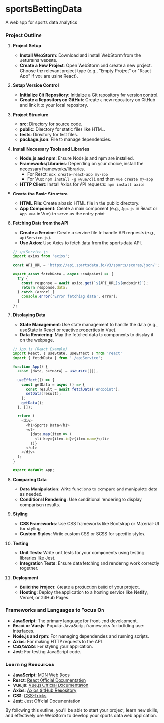 # sportsBettingData
A web app for sports data analytics

### Project Outline

1. **Project Setup**
   - **Install WebStorm**: Download and install WebStorm from the JetBrains website.
   - **Create a New Project**: Open WebStorm and create a new project. Choose the relevant project type (e.g., "Empty Project" or "React App" if you are using React).

2. **Setup Version Control**
   - **Initialize Git Repository**: Initialize a Git repository for version control.
   - **Create a Repository on GitHub**: Create a new repository on GitHub and link it to your local repository.

3. **Project Structure**
   - **src**: Directory for source code.
   - **public**: Directory for static files like HTML.
   - **tests**: Directory for test files.
   - **package.json**: File to manage dependencies.

4. **Install Necessary Tools and Libraries**
   - **Node.js and npm**: Ensure Node.js and npm are installed.
   - **Frameworks/Libraries**: Depending on your choice, install the necessary frameworks/libraries.
     - For React: `npx create-react-app my-app`
     - For Vue: `npm install -g @vue/cli` and then `vue create my-app`
   - **HTTP Client**: Install Axios for API requests: `npm install axios`

5. **Create the Basic Structure**
   - **HTML File**: Create a basic HTML file in the public directory.
   - **App Component**: Create a main component (e.g., `App.js` in React or `App.vue` in Vue) to serve as the entry point.

6. **Fetching Data from the API**
   - **Create a Service**: Create a service file to handle API requests (e.g., `apiService.js`).
   - **Use Axios**: Use Axios to fetch data from the sports data API.

   ```javascript
   // apiService.js
   import axios from 'axios';

   const API_URL = 'https://api.sportsdata.io/v3/sports/scores/json/';

   export const fetchData = async (endpoint) => {
     try {
       const response = await axios.get(`${API_URL}${endpoint}`);
       return response.data;
     } catch (error) {
       console.error('Error fetching data', error);
     }
   };
   ```

7. **Displaying Data**
   - **State Management**: Use state management to handle the data (e.g., useState in React or reactive properties in Vue).
   - **Data Rendering**: Map the fetched data to components to display it on the webpage.

   ```javascript
   // App.js (React Example)
   import React, { useState, useEffect } from 'react';
   import { fetchData } from './apiService';

   function App() {
     const [data, setData] = useState([]);

     useEffect(() => {
       const getData = async () => {
         const result = await fetchData('endpoint');
         setData(result);
       };
       getData();
     }, []);

     return (
       <div>
         <h1>Sports Data</h1>
         <ul>
           {data.map(item => (
             <li key={item.id}>{item.name}</li>
           ))}
         </ul>
       </div>
     );
   }

   export default App;
   ```

8. **Comparing Data**
   - **Data Manipulation**: Write functions to compare and manipulate data as needed.
   - **Conditional Rendering**: Use conditional rendering to display comparison results.

9. **Styling**
   - **CSS Frameworks**: Use CSS frameworks like Bootstrap or Material-UI for styling.
   - **Custom Styles**: Write custom CSS or SCSS for specific styles.

10. **Testing**
    - **Unit Tests**: Write unit tests for your components using testing libraries like Jest.
    - **Integration Tests**: Ensure data fetching and rendering work correctly together.

11. **Deployment**
    - **Build the Project**: Create a production build of your project.
    - **Hosting**: Deploy the application to a hosting service like Netlify, Vercel, or GitHub Pages.

### Frameworks and Languages to Focus On
- **JavaScript**: The primary language for front-end development.
- **React or Vue.js**: Popular JavaScript frameworks for building user interfaces.
- **Node.js and npm**: For managing dependencies and running scripts.
- **Axios**: For making HTTP requests to the API.
- **CSS/SASS**: For styling your application.
- **Jest**: For testing JavaScript code.

### Learning Resources
- **JavaScript**: [MDN Web Docs](https://developer.mozilla.org/en-US/docs/Web/JavaScript)
- **React**: [React Official Documentation](https://reactjs.org/docs/getting-started.html)
- **Vue.js**: [Vue.js Official Documentation](https://vuejs.org/v2/guide/)
- **Axios**: [Axios GitHub Repository](https://github.com/axios/axios)
- **CSS**: [CSS-Tricks](https://css-tricks.com/)
- **Jest**: [Jest Official Documentation](https://jestjs.io/docs/en/getting-started)

By following this outline, you'll be able to start your project, learn new skills, and effectively use WebStorm to develop your sports data web application.
